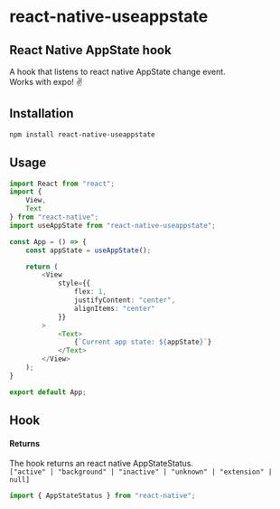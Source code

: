 # react-native-useappstate
## React Native AppState hook

A hook that listens to react native AppState change event.
<br>
Works with expo! ✌️

## Installation

```bash
npm install react-native-useappstate
```

## Usage

```typescript
import React from "react";
import {
    View,
    Text
} from "react-native";
import useAppState from "react-native-useappstate";

const App = () => {
    const appState = useAppState();

    return (
        <View
            style={{
                flex: 1,
                justifyContent: "center",
                alignItems: "center"
            }}
        >
            <Text>
                {`Current app state: ${appState}`}
            </Text>
        </View>
    );
}

export default App;
```

## Hook

#### Returns
The hook returns an react native AppStateStatus.
<br>
```["active" | "background" | "inactive" | "unknown" | "extension" | null]```

```typescript
import { AppStateStatus } from "react-native";
```
